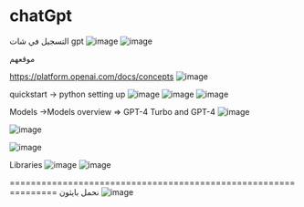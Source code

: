 # chatGpt
التسجيل في شات gpt
![image](https://github.com/user-attachments/assets/1e573132-8151-4e52-aaf5-315ddd72ae1f)
![image](https://github.com/user-attachments/assets/de1689cb-87c8-4a3d-bc42-c6f33434cf2a)

موقعهم

https://platform.openai.com/docs/concepts
![image](https://github.com/user-attachments/assets/99df4aa2-c778-4711-b289-3683283989bf)

quickstart -> python setting up
![image](https://github.com/user-attachments/assets/7dd6fe3a-e7d6-4d53-bff4-3ab43f21081d)
![image](https://github.com/user-attachments/assets/d3a35ab0-5cf9-4c5e-b8bf-57af3557e0e5)
![image](https://github.com/user-attachments/assets/433fa62e-6690-4b1e-a8bd-5f9c8142df4a)

Models ->Models overview => GPT-4 Turbo and GPT-4
![image](https://github.com/user-attachments/assets/3d9187a4-d5c6-4423-994b-17eaf33bb980)

![image](https://github.com/user-attachments/assets/a4c9e388-cd27-4359-920d-a3579916252b)

![image](https://github.com/user-attachments/assets/33d5db90-66a3-4aed-a742-e03302294e80)

Libraries
![image](https://github.com/user-attachments/assets/22ba1025-bf71-4fb2-96c9-2d18f208fdb6)
![image](https://github.com/user-attachments/assets/98e54330-d763-4a0d-a798-0f63ce5dc7fe)

===============================================================
نحمل بايثون
![image](https://github.com/user-attachments/assets/0882253f-6177-45a6-a4d4-214083dfe176)



